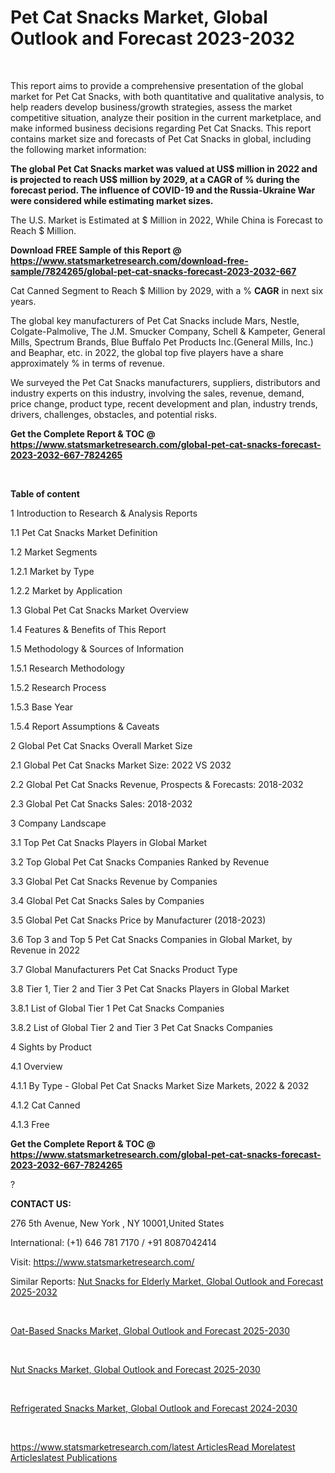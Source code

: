 <h1>Pet Cat Snacks Market, Global Outlook and Forecast 2023-2032</h1><br/><p>This report aims to provide a comprehensive presentation of the global market for Pet Cat Snacks, with both quantitative and qualitative analysis, to help readers develop business/growth strategies, assess the market competitive situation, analyze their position in the current marketplace, and make informed business decisions regarding Pet Cat Snacks. This report contains market size and forecasts of Pet Cat Snacks in global, including the following market information:</p>
 
 
 
 <p><strong>The global Pet Cat Snacks market was valued at US$ million in 2022 and is projected to reach US$ million by 2029, at a <strong>CAGR</strong> of % during the forecast period. The influence of COVID-19 and the Russia-Ukraine War were considered while estimating market sizes.</strong></p>
 
 
 
 <p>The U.S. Market is Estimated at $ Million in 2022, While China is Forecast to Reach $ Million.</p>
 
 
 
 <p><strong>Download FREE Sample of this Report @ <a href="https://www.statsmarketresearch.com/download-free-sample/7824265/global-pet-cat-snacks-forecast-2023-2032-667">https://www.statsmarketresearch.com/download-free-sample/7824265/global-pet-cat-snacks-forecast-2023-2032-667</a></strong></p>
 
 
 
 <p>Cat Canned Segment to Reach $ Million by 2029, with a % <strong>CAGR</strong> in next six years.</p>
 
 
 
 <p>The global key manufacturers of Pet Cat Snacks include Mars, Nestle, Colgate-Palmolive, The J.M. Smucker Company, Schell & Kampeter, General Mills, Spectrum Brands, Blue Buffalo Pet Products Inc.(General Mills, Inc.) and Beaphar, etc. in 2022, the global top five players have a share approximately % in terms of revenue.</p>
 
 
 
 <p>We surveyed the Pet Cat Snacks manufacturers, suppliers, distributors and industry experts on this industry, involving the sales, revenue, demand, price change, product type, recent development and plan, industry trends, drivers, challenges, obstacles, and potential risks.</p>
 
 
 
 <div><b>Get the Complete Report & TOC @ <a href="https://www.statsmarketresearch.com/global-pet-cat-snacks-forecast-2023-2032-667-7824265">https://www.statsmarketresearch.com/global-pet-cat-snacks-forecast-2023-2032-667-7824265</a></b></div>
 
 
 
 <p><br />
 
 <b>Table of content</b></p>
 
 
 
 <p>1 Introduction to Research & Analysis Reports<br />
 
 1.1 Pet Cat Snacks Market Definition<br />
 
 1.2 Market Segments<br />
 
 1.2.1 Market by Type<br />
 
 1.2.2 Market by Application<br />
 
 1.3 Global Pet Cat Snacks Market Overview<br />
 
 1.4 Features & Benefits of This Report<br />
 
 1.5 Methodology & Sources of Information<br />
 
 1.5.1 Research Methodology<br />
 
 1.5.2 Research Process<br />
 
 1.5.3 Base Year<br />
 
 1.5.4 Report Assumptions & Caveats<br />
 
 2 Global Pet Cat Snacks Overall Market Size<br />
 
 2.1 Global Pet Cat Snacks Market Size: 2022 VS 2032<br />
 
 2.2 Global Pet Cat Snacks Revenue, Prospects & Forecasts: 2018-2032<br />
 
 2.3 Global Pet Cat Snacks Sales: 2018-2032<br />
 
 3 Company Landscape<br />
 
 3.1 Top Pet Cat Snacks Players in Global Market<br />
 
 3.2 Top Global Pet Cat Snacks Companies Ranked by Revenue<br />
 
 3.3 Global Pet Cat Snacks Revenue by Companies<br />
 
 3.4 Global Pet Cat Snacks Sales by Companies<br />
 
 3.5 Global Pet Cat Snacks Price by Manufacturer (2018-2023)<br />
 
 3.6 Top 3 and Top 5 Pet Cat Snacks Companies in Global Market, by Revenue in 2022<br />
 
 3.7 Global Manufacturers Pet Cat Snacks Product Type<br />
 
 3.8 Tier 1, Tier 2 and Tier 3 Pet Cat Snacks Players in Global Market<br />
 
 3.8.1 List of Global Tier 1 Pet Cat Snacks Companies<br />
 
 3.8.2 List of Global Tier 2 and Tier 3 Pet Cat Snacks Companies<br />
 
 4 Sights by Product<br />
 
 4.1 Overview<br />
 
 4.1.1 By Type - Global Pet Cat Snacks Market Size Markets, 2022 & 2032<br />
 
 4.1.2 Cat Canned<br />
 
 4.1.3 Free</p>
 
 
 
 <div><b>Get the Complete Report & TOC @ <a href="https://www.statsmarketresearch.com/global-pet-cat-snacks-forecast-2023-2032-667-7824265">https://www.statsmarketresearch.com/global-pet-cat-snacks-forecast-2023-2032-667-7824265</a></b></div>
 
 
 
 <p>? </p>
 
 
 
 <p><b>CONTACT US:</b><br />
 
 276 5th Avenue, New York , NY 10001,United States<br />
 
 International: (+1) 646 781 7170 / +91 8087042414<br />
 
 Visit: <a href="https://www.statsmarketresearch.com/">https://www.statsmarketresearch.com/</a><br />
 
 Similar Reports: <a href="https://www.statsmarketresearch.com/global-pet-cat-snacks-forecast-2023-2032-667-7824265">Nut Snacks for Elderly Market, Global Outlook and Forecast 2025-2032</a><br />
 
 <br />
 
 <a href="https://www.statsmarketresearch.com/global-pet-cat-snacks-forecast-2023-2032-667-7824265">Oat-Based Snacks Market, Global Outlook and Forecast 2025-2030</a><br />
 
 <br />
 
 <a href="https://www.statsmarketresearch.com/global-pet-cat-snacks-forecast-2023-2032-667-7824265">Nut Snacks Market, Global Outlook and Forecast 2025-2030</a><br />
 
 <br />
 
 <a href="https://www.statsmarketresearch.com/global-pet-cat-snacks-forecast-2023-2032-667-7824265">Refrigerated Snacks Market, Global Outlook and Forecast 2024-2030</a><br />
 
 <br />
 
 <a href="https://gyeongbokgung.com">https://www.statsmarketresearch.com/</a><a href="https://hallyeomaritime.com">latest Articles</a><a href="https://jingwansa.com">Read More</a><a href="https://nguoiviet.jp/">latest Articles</a><a href="https://www.intelmarketresearch.com/">latest Publications</a></p>